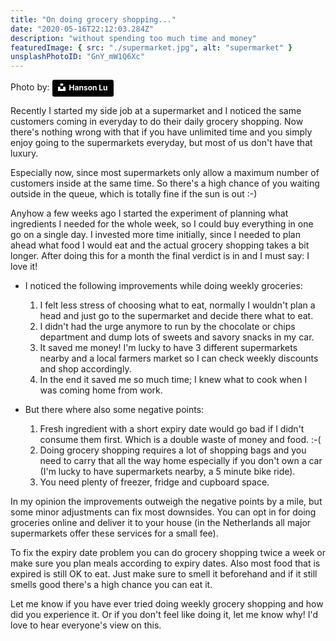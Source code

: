 ```yaml
---
title: "On doing grocery shopping..."
date: "2020-05-16T22:12:03.284Z"
description: "without spending too much time and money"
featuredImage: { src: "./supermarket.jpg", alt: "supermarket" }
unsplashPhotoID: "GnY_mW1Q6Xc"
---
```


Photo by:
    <a style="background-color:black;color:white;text-decoration:none;padding:4px 6px;font-family:-apple-system, BlinkMacSystemFont, &quot;San Francisco&quot;, &quot;Helvetica Neue&quot;, Helvetica, Ubuntu, Roboto, Noto, &quot;Segoe UI&quot;, Arial, sans-serif;font-size:12px;font-weight:bold;line-height:1.2;display:inline-block;border-radius:3px" href="https://unsplash.com/@hansonluu?utm_medium=referral&amp;utm_campaign=photographer-credit&amp;utm_content=creditBadge" target="_blank" rel="noopener noreferrer" title="Download free do whatever you want high-resolution photos from Ocean Ng"><span style="display:inline-block;padding:2px 3px"><svg xmlns="http://www.w3.org/2000/svg" style="height:12px;width:auto;position:relative;vertical-align:middle;top:-2px;fill:white" viewBox="0 0 32 32"><title>unsplash-logo</title><path d="M10 9V0h12v9H10zm12 5h10v18H0V14h10v9h12v-9z"></path></svg></span><span style="display:inline-block;padding:2px 3px">Hanson Lu</span></a>

Recently I started my side job at a supermarket and I noticed the same customers coming in everyday to do their daily grocery shopping. Now there's nothing wrong with that if you have unlimited time and you simply enjoy going to the supermarkets everyday, but most of us don't have that luxury.

Especially now, since most supermarkets only allow a maximum number of customers inside at the same time. So there's a high chance of you waiting outside in the queue, which is totally fine if the sun is out :-)

Anyhow a few weeks ago I started the experiment of planning what ingredients I needed for the whole week, so I could buy everything in one go on a single day. I invested more time initially, since I needed to plan ahead what food I would eat and the actual grocery shopping takes a bit longer. After doing this for a month the final verdict is in and I must say: I love it!

- I noticed the following improvements while doing weekly groceries:
 
  1. I felt less stress of choosing what to eat, normally I wouldn't plan a head and just go to the supermarket and decide there what to eat.
  2. I didn't had the urge anymore to run by the chocolate or chips department and dump lots of sweets and savory snacks in my car.
   3. It saved me money! I'm lucky to have 3 different supermarkets nearby and a local farmers market so I can check weekly discounts and shop accordingly. 
   4. In the end it saved me so much time; I knew what to cook when I was coming home from work.


- But there where also some negative points:

   1. Fresh ingredient with a short expiry date would go bad if I didn't consume them first. Which is a double waste of money and food. :-(
   2. Doing grocery shopping requires a lot of shopping bags and you need to carry that all the way home especially if you don't own a car (I'm lucky to have supermarkets nearby, a 5 minute bike ride).
   3. You need plenty of freezer, fridge and cupboard space.

In my opinion the improvements outweigh the negative points by a mile, but some minor adjustments can fix most downsides. You can opt in for doing groceries online and deliver it to your house (in the Netherlands all major supermarkets offer these services for a small fee).

To fix the expiry date problem you can do grocery shopping twice a week or make sure you plan meals according to expiry dates. Also most food that is expired is still OK to eat. Just make sure to smell it beforehand and if it still smells good there's a high chance you can eat it.

Let me know if you have ever tried doing weekly grocery shopping and how did you experience it. Or if you don't feel like doing it, let me know why! I'd love to hear everyone's view on this. 